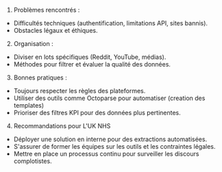 1. Problèmes rencontrés :
- Difficultés techniques (authentification, limitations API, sites bannis).
- Obstacles légaux et éthiques.

2. Organisation :
- Diviser en lots spécifiques (Reddit, YouTube, médias).
- Méthodes pour filtrer et évaluer la qualité des données.

3. Bonnes pratiques :
- Toujours respecter les règles des plateformes.
- Utiliser des outils comme Octoparse pour automatiser (creation des templates)
- Prioriser des filtres KPI pour des données plus pertinentes.

4. Recommandations pour L'UK NHS
- Déployer une solution en interne pour des extractions automatisées.
- S'assurer de former les équipes sur les outils et les contraintes légales.
- Mettre en place un processus continu pour surveiller les discours complotistes.
